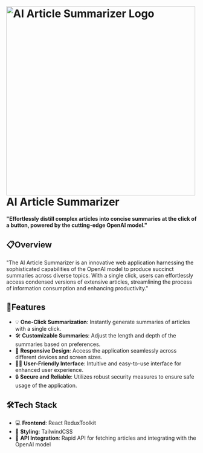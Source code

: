 <h1>
  <img src="https://th.bing.com/th/id/OIG4.x_AwVjeTpIY1bYupayNc?pid=ImgGn" alt="AI Article Summarizer Logo" style="max-width: 500px; height: 500px;"><br>
  AI Article Summarizer
</h1>

<p><strong>"Effortlessly distill complex articles into concise summaries at the click of a button, powered by the cutting-edge OpenAI model."</strong></p>

<h2>📋Overview</h2>

<p>"The AI Article Summarizer is an innovative web application harnessing the sophisticated capabilities of the OpenAI model to produce succinct summaries across diverse topics. With a single click, users can effortlessly access condensed versions of extensive articles, streamlining the process of information consumption and enhancing productivity."</p>

<h2>🚀Features</h2>

<ul>
  <li>💡 <strong>One-Click Summarization</strong>: Instantly generate summaries of articles with a single click.</li>
  <li>🛠️ <strong>Customizable Summaries</strong>: Adjust the length and depth of the summaries based on preferences.</li>
  <li>📱 <strong>Responsive Design</strong>: Access the application seamlessly across different devices and screen sizes.</li>
  <li>👩‍💻 <strong>User-Friendly Interface</strong>: Intuitive and easy-to-use interface for enhanced user experience.</li>
  <li>🔒 <strong>Secure and Reliable</strong>: Utilizes robust security measures to ensure safe usage of the application.</li>
</ul>

<h2>🛠️Tech Stack</h2>

<ul>
  <li>💻 <strong>Frontend</strong>: React ReduxToolkit</li>
  <li>🎨 <strong>Styling</strong>: TailwindCSS</li>
  <li>🔌 <strong>API Integration</strong>: Rapid API for fetching articles and integrating with the OpenAI model</li>
</ul>

